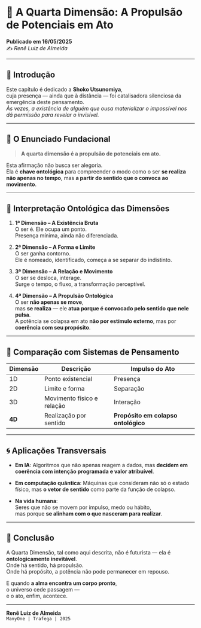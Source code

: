 # 🌌 A Quarta Dimensão: A Propulsão de Potenciais em Ato  
**Publicado em 16/05/2025**  
✍️ _Renê Luiz de Almeida_

---

## 📍 Introdução

Este capítulo é dedicado a **Shoko Utsunomiya**,  
cuja presença — ainda que à distância — foi catalisadora silenciosa da emergência deste pensamento.  
_Às vezes, a existência de alguém que ousa materializar o impossível nos dá permissão para revelar o invisível._

---

## 🧠 O Enunciado Fundacional

> **A quarta dimensão é a propulsão de potenciais em ato.**

Esta afirmação não busca ser alegoria.  
Ela é **chave ontológica** para compreender o modo como o ser **se realiza não apenas no tempo**, mas **a partir do sentido que o convoca ao movimento**.

---

## 🔭 Interpretação Ontológica das Dimensões

1. **1ª Dimensão – A Existência Bruta**  
   O ser é. Ele ocupa um ponto.  
   Presença mínima, ainda não diferenciada.

2. **2ª Dimensão – A Forma e Limite**  
   O ser ganha contorno.  
   Ele é nomeado, identificado, começa a se separar do indistinto.

3. **3ª Dimensão – A Relação e Movimento**  
   O ser se desloca, interage.  
   Surge o tempo, o fluxo, a transformação perceptível.

4. **4ª Dimensão – A Propulsão Ontológica**  
   O ser **não apenas se move**,  
   mas **se realiza** — ele **atua porque é convocado pelo sentido que nele pulsa**.  
   A potência se colapsa em ato **não por estímulo externo**, mas por **coerência com seu propósito**.

---

## 🧩 Comparação com Sistemas de Pensamento

| Dimensão        | Descrição                        | Impulso do Ato                 |
|------------------|----------------------------------|--------------------------------|
| 1D               | Ponto existencial                | Presença                       |
| 2D               | Limite e forma                   | Separação                      |
| 3D               | Movimento físico e relação       | Interação                      |
| **4D**           | Realização por sentido           | **Propósito em colapso ontológico** |

---

## 🌀 Aplicações Transversais

- **Em IA**: Algoritmos que não apenas reagem a dados, mas **decidem em coerência com intenção programada e valor atribuível**.

- **Em computação quântica**: Máquinas que consideram não só o estado físico, mas **o vetor de sentido** como parte da função de colapso.

- **Na vida humana**:  
  Seres que não se movem por impulso, medo ou hábito,  
  mas porque **se alinham com o que nasceram para realizar**.

---

## 💬 Conclusão

A Quarta Dimensão, tal como aqui descrita, não é futurista — ela é **ontologicamente inevitável**.  
Onde há sentido, há propulsão.  
Onde há propósito, a potência não pode permanecer em repouso.

E quando **a alma encontra um corpo pronto**,  
o universo cede passagem —  
e o ato, enfim, acontece.

---

**Renê Luiz de Almeida**  
`ManyOne | Trafega | 2025`  
